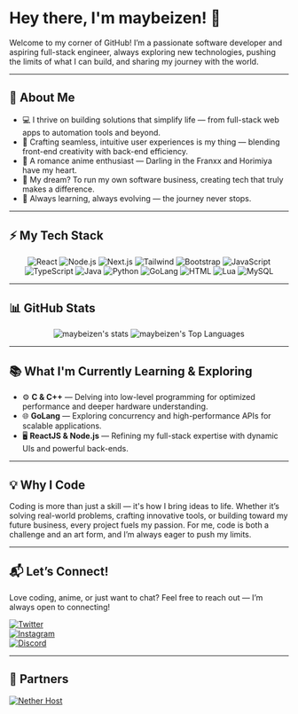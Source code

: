 # Hey there, I'm maybeizen! 👋

Welcome to my corner of GitHub! I’m a passionate software developer and aspiring full-stack engineer, always exploring new technologies, pushing the limits of what I can build, and sharing my journey with the world.

---

## 🌟 About Me
- 💻 I thrive on building solutions that simplify life — from full-stack web apps to automation tools and beyond.
- 🎨 Crafting seamless, intuitive user experiences is my thing — blending front-end creativity with back-end efficiency.
- 💖 A romance anime enthusiast — Darling in the Franxx and Horimiya have my heart.
- 🚀 My dream? To run my own software business, creating tech that truly makes a difference.
- 🌱 Always learning, always evolving — the journey never stops.

---

## ⚡ My Tech Stack
<div align="center">
  
![React](https://img.shields.io/badge/React-%23111111?style=for-the-badge&logo=React&logoSize=auto&color=%23111111)
![Node.js](https://img.shields.io/badge/Node.js-%23111111?style=for-the-badge&logo=node.js&logoSize=auto&color=%23111111)
![Next.js](https://img.shields.io/badge/Next.js-%23111111?style=for-the-badge&logo=next.js&logoSize=auto&color=%23111111)
![Tailwind](https://img.shields.io/badge/Tailwind-%23111111?style=for-the-badge&logo=tailwindcss&logoSize=auto&color=%23111111)
![Bootstrap](https://img.shields.io/badge/Bootstrap-%23111111?style=for-the-badge&logo=bootstrap&logoSize=auto&color=%23111111)
![JavaScript](https://img.shields.io/badge/JavaScript-%23111111?style=for-the-badge&logo=JavaScript&logoSize=auto&color=%23111111)
![TypeScript](https://img.shields.io/badge/TypeScript-%23111111?style=for-the-badge&logo=TypeScript&logoSize=auto&color=%23111111)
![Java](https://img.shields.io/badge/Java-%23111111?style=for-the-badge&logo=gradle&logoSize=auto&color=%23111111)
![Python](https://img.shields.io/badge/Python-%23111111?style=for-the-badge&logo=python&logoSize=auto&color=%23111111)
![GoLang](https://img.shields.io/badge/GoLang-%23111111?style=for-the-badge&logo=go&logoSize=auto&color=%23111111)
![HTML](https://img.shields.io/badge/HTML-%23111111?style=for-the-badge&logo=html5&logoSize=auto&color=%23111111)
![Lua](https://img.shields.io/badge/Lua-%23111111?style=for-the-badge&logo=lua&logoSize=auto&color=%23111111)
![MySQL](https://img.shields.io/badge/MySQL-%23111111?style=for-the-badge&logo=mysql&logoSize=auto&color=%23111111)

</div>

---

## 📊 GitHub Stats
<p align="center">
    <img src="https://github-stats-ochre-mu.vercel.app/api?username=maybeizen&theme=dark&show_icons=true&hide_border=true&count_private=false" alt="maybeizen's stats">
    <img src="https://github-stats-ochre-mu.vercel.app/api/top-langs/?username=maybeizen&theme=dark&show_icons=true&hide_border=true&layout=compact" alt="maybeizen's Top Languages">
</p>

---

## 📚 What I'm Currently Learning & Exploring
- ⚙️ **C & C++** — Delving into low-level programming for optimized performance and deeper hardware understanding.
- 🌐 **GoLang** — Exploring concurrency and high-performance APIs for scalable applications.
- 🖥️ **ReactJS & Node.js** — Refining my full-stack expertise with dynamic UIs and powerful back-ends.

---

## 💡 Why I Code
Coding is more than just a skill — it's how I bring ideas to life. Whether it’s solving real-world problems, crafting innovative tools, or building toward my future business, every project fuels my passion. For me, code is both a challenge and an art form, and I’m always eager to push my limits.

---

## 📬 Let’s Connect!
Love coding, anime, or just want to chat? Feel free to reach out — I’m always open to connecting!

[![Twitter](https://img.shields.io/badge/Twitter-black?style=for-the-badge&logo=x)](https://x.com/maybeizen)  
[![Instagram](https://img.shields.io/badge/Instagram-black?style=for-the-badge&logo=instagram)](https://instagram.com/maybeizen)  
[![Discord](https://img.shields.io/badge/maybeizen-%235C6AE2?style=for-the-badge&logo=discord&logoColor=fff&labelColor=%235C6AE2)](https://discord.com/users/924513291806580736)

---

## 🤝 Partners
[![Nether Host](https://img.shields.io/badge/Nether%20Host-black?style=for-the-badge&logo=discord&logoColor=fff&labelColor=%239d0e0e&color=%239d0e0e)](https://nether.host)
